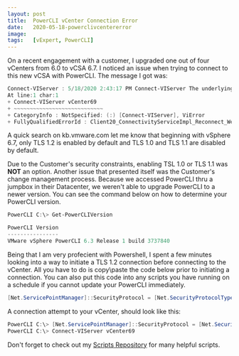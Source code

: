 ```yaml
---
layout: post
title:  PowerCLI vCenter Connection Error
date:   2020-05-18-powerclivcentererror
image:  
tags:   [vExpert, PowerCLI]
---
```

On a recent engagement with a customer, I upgraded one out of four vCenters from 6.0 to vCSA 6.7. I noticed an issue when trying to connect to this new vCSA with PowerCLI. The message I got was:

```powershell
Connect-VIServer : 5/18/2020 2:43:17 PM Connect-VIServer The underlying connection was closed: An unexpected error occurred on a send.
At line:1 char:1
+ Connect-VIServer vCenter69
+ ~~~~~~~~~~~~~~~~~~~~~~~~~~~~
+ CategoryInfo : NotSpecified: (:) [Connect-VIServer], ViError
+ FullyQualifiedErrorId : Client20_ConnectivityServiceImpl_Reconnect_WebException,VMware.VimAutomation.ViCore.Cmdlets.Commands.ConnectVIServer
```

A quick search on kb.vmware.com let me know that beginning with vSphere 6.7, only TLS 1.2 is enabled by default and TLS 1.0 and TLS 1.1 are disabled by default.

Due to the Customer's security constraints, enabling TSL 1.0 or TLS 1.1 was **NOT** an option. Another issue that presented itself was the Customer's change management process. Because we accessed PowerCLI thru a jumpbox in their Datacenter, we weren't able to upgrade PowerCLI to a newer version. You can see the command below on how to determine your PowerCLI version.

```powershell
PowerCLI C:\> Get-PowerCLIVersion

PowerCLI Version
----------------
VMware vSphere PowerCLI 6.3 Release 1 build 3737840
```

Being that I am very profecient with Powershell, I spent a few minutes looking into a way to initiate a TLS 1.2 connection before connecting to the vCenter. All you have to do is copy\paste the code below prior to initiating a connection. You can also put this code into any scripts you have running on a schedule if you cannot update your PowerCLI immediately.

```powershell
[Net.ServicePointManager]::SecurityProtocol = [Net.SecurityProtocolType]::Tls12
```

A connection attempt to your vCenter, should look like this:

```powershell
PowerCLI C:\> [Net.ServicePointManager]::SecurityProtocol = [Net.SecurityProtocolType]::Tls12
PowerCLI C:\> Connect-VIServer vCenter69
```

Don't forget to check out my [Scripts Repository][my-scripts] for many helpful scripts.

[my-scripts]: https://github.com/vNinjaDFW/Scripts/